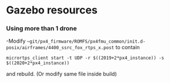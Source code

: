 # Gazebo resources

### Using more than 1 drone

-Modify `~git/px4_firmware/ROMFS/px4fmu_common/init.d-posix/airframes/4400_ssrc_fox_rtps_x.post` to contain
```
micrortps_client start -t UDP -r $((2019+2*px4_instance)) -s $((2020+2*px4_instance))
```
and rebuild. (Or modify same file inside build)


